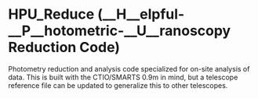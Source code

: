 # HPU_Reduce (__H__elpful-__P__hotometric-__U__ranoscopy Reduction Code)
Photometry reduction and analysis code specialized for on-site analysis of data.  This is built with the CTIO/SMARTS 0.9m in mind, but a telescope reference file can be updated to generalize this to other telescopes.
